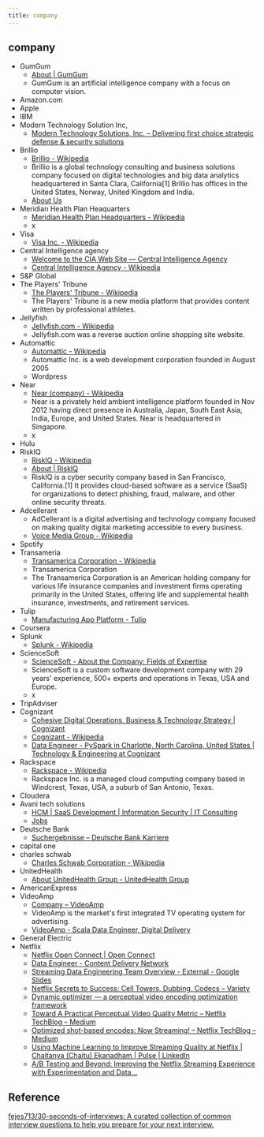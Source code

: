 ```yaml
---
title: company
---
```


## company

* GumGum
    * [About \| GumGum](https://gumgum.com/about-us)
    * GumGum is an artificial intelligence company with a focus on computer vision. 
* Amazon.com
* Apple
* IBM
* Modern Technology Solution Inc,
    * [Modern Technology Solutions, Inc\. – Delivering first choice strategic defense & security solutions](http://www.mtsi-va.com/)
* Brillio
    * [Brillio \- Wikipedia](https://en.wikipedia.org/wiki/Brillio)
    * Brillio is a global technology consulting and business solutions company focused on digital technologies and big data analytics headquartered in Santa Clara, California[1] Brillio has offices in the United States, Norway, United Kingdom and India.
    * [About Us](https://www.brillio.com/about)
* Meridian Health Plan Heaquarters
    * [Meridian Health Plan Headquarters \- Wikipedia](https://en.wikipedia.org/wiki/Meridian_Health_Plan_Headquarters)
    * x
* Visa
    * [Visa Inc\. \- Wikipedia](https://en.wikipedia.org/wiki/Visa_Inc.)
* Central Intelligence agency
    * [Welcome to the CIA Web Site — Central Intelligence Agency](https://www.cia.gov/index.html)
    * [Central Intelligence Agency \- Wikipedia](https://en.wikipedia.org/wiki/Central_Intelligence_Agency)
* S&P Global
* The Players' Tribune   
    * [The Players' Tribune \- Wikipedia](https://en.wikipedia.org/wiki/The_Players%27_Tribune)
    * The Players' Tribune is a new media platform that provides content written by professional athletes.
* Jellyfish
    * [Jellyfish\.com \- Wikipedia](https://en.wikipedia.org/wiki/Jellyfish.com)
    * Jellyfish.com was a reverse auction online shopping site website. 
* Automattic
    * [Automattic \- Wikipedia](https://en.wikipedia.org/wiki/Automattic)
    * Automattic Inc. is a web development corporation founded in August 2005
    * Wordpress
* Near
    * [Near \(company\) \- Wikipedia](https://en.wikipedia.org/wiki/Near_(company))
    * Near is a privately held ambient intelligence platform founded in Nov 2012 having direct presence in Australia, Japan, South East Asia, India, Europe, and United States. Near is headquartered in Singapore.
    * x
* Hulu
* RiskIQ
   * [RiskIQ \- Wikipedia](https://en.wikipedia.org/wiki/RiskIQ)
   * [About \| RiskIQ](https://www.riskiq.com/about/)
   * RiskIQ is a cyber security company based in San Francisco, California.[1] It provides cloud-based software as a service (SaaS) for organizations to detect phishing, fraud, malware, and other online security threats.
* Adcellerant
    * AdCellerant is a digital advertising and technology company focused on making quality digital marketing accessible to every business. 
    * [Voice Media Group \- Wikipedia](https://en.wikipedia.org/wiki/Voice_Media_Group)
* Spotify
* Transameria
    * [Transamerica Corporation \- Wikipedia](https://en.wikipedia.org/wiki/Transamerica_Corporation)
    * Transamerica Corporation
    * The Transamerica Corporation is an American holding company for various life insurance companies and investment firms operating primarily in the United States, offering life and supplemental health insurance, investments, and retirement services. 
* Tulip 
    * [Manufacturing App Platform \- Tulip](https://tulip.co/)
* Coursera
* Splunk
    * [Splunk \- Wikipedia](https://en.wikipedia.org/wiki/Splunk)
* ScienceSoft
    * [ScienceSoft \- About the Company: Fields of Expertise](https://www.scnsoft.com/about/company)
    * ScienceSoft is a custom software development company with 29 years' experience, 500+ experts and operations in Texas, USA and Europe.
    * x
* TripAdviser
* Cognizant
    * [Cohesive Digital Operations, Business & Technology Strategy \| Cognizant](https://www.cognizant.com/)
    * [Cognizant \- Wikipedia](https://en.wikipedia.org/wiki/Cognizant)
    * [Data Engineer \- PySpark in Charlotte, North Carolina, United States \| Technology & Engineering at Cognizant](https://careers.cognizant.com/global/en/job/COGNGLOBAL00027053931/Data-Engineer-PySpark?src=JB-11160)
* Rackspace
    * [Rackspace \- Wikipedia](https://en.wikipedia.org/wiki/Rackspace)
    * Rackspace Inc. is a managed cloud computing company based in Windcrest, Texas, USA, a suburb of San Antonio, Texas.
* Cloudera
* Avani tech solutions
    * [HCM \| SaaS Development \| Information Security \| IT Consulting](http://www.avanitechsolutions.com/)
    * [Jobs](https://talenthirecls3.ceipal.com/jobs/jobs_description/8a5778eec322578b4f8da2ae05bfe626/c20ad4d76fe97759aa27a0c99bff6710)
* Deutsche Bank
    * [Suchergebnisse – Deutsche Bank Karriere](https://www.db.com/careers/de/berufserfahrene/stellensuche/job_suchergebnisse_berufserfahrene.html?kid=global.generic.indeed.organic.jobad#JobOpeningId=441223)
* capital one
* charles schwab
    * [Charles Schwab Corporation \- Wikipedia](https://en.wikipedia.org/wiki/Charles_Schwab_Corporation)
* UnitedHealth
    * [About UnitedHealth Group \- UnitedHealth Group](https://www.unitedhealthgroup.com/about.html)
* AmericanExpress
* VideoAmp
    * [Company – VideoAmp](https://www.videoamp.com/company/)
    * VideoAmp is the market's first integrated TV operating system for advertising.
    * [VideoAmp \- Scala Data Engineer, Digital Delivery](https://jobs.lever.co/videoamp.com/b5200a18-3b94-4e62-817f-3ea84061af26)
* General Electric
* Netflix
    * [Netflix Open Connect \| Open Connect](https://openconnect.netflix.com/en/)
    * [Data Engineer \- Content Delivery Network](https://jobs.netflix.com/jobs/864557)
    * [Streaming Data Engineering Team Overview \- External \- Google Slides](https://docs.google.com/presentation/d/1OxQPvEi5v1JoZrMDmLGxYdDY2zaAylKWpe18X9sirC0/edit#slide=id.g35d30ccc82_0_25)
    * [Netflix Secrets to Success: Cell Towers, Dubbing, Codecs – Variety](https://variety.com/2018/digital/news/netflix-success-secrets-1202721847/)
    * [Dynamic optimizer — a perceptual video encoding optimization framework](https://medium.com/netflix-techblog/dynamic-optimizer-a-perceptual-video-encoding-optimization-framework-e19f1e3a277f)
    * [Toward A Practical Perceptual Video Quality Metric – Netflix TechBlog – Medium](https://medium.com/netflix-techblog/toward-a-practical-perceptual-video-quality-metric-653f208b9652)
    * [Optimized shot\-based encodes: Now Streaming\! – Netflix TechBlog – Medium](https://medium.com/netflix-techblog/optimized-shot-based-encodes-now-streaming-4b9464204830)
    * [Using Machine Learning to Improve Streaming Quality at Netflix \| Chaitanya \(Chaitu\) Ekanadham \| Pulse \| LinkedIn](https://www.linkedin.com/pulse/using-machine-learning-improve-streaming-quality-chaitanya-ekanadham/)
    * [A/B Testing and Beyond: Improving the Netflix Streaming Experience with Experimentation and Data…](https://medium.com/netflix-techblog/a-b-testing-and-beyond-improving-the-netflix-streaming-experience-with-experimentation-and-data-5b0ae9295bdf)


## Reference
[fejes713/30\-seconds\-of\-interviews: A curated collection of common interview questions to help you prepare for your next interview\.](https://github.com/fejes713/30-seconds-of-interviews)
